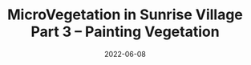 ---
title: "MicroVegetation in Sunrise Village Part 3 – Painting Vegetation"
tags: [tech-art, how-to, vegetation, unity, InnoGames, C#]
category: tech-art
thumbnail: 2022-06-08-microvegetation3/thumbnail.gif
comments: true
date: 2022-06-08
description: This is a series of three articles describing why and how we did this. This third post will deal with painting vegetation in the Unity Editor.
url: https://tech.innogames.com/microvegetation-in-sunrise-village-part-3-painting-vegetation
---